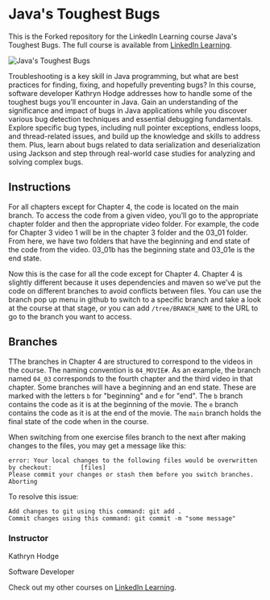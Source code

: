 # Java's Toughest Bugs
This is the Forked repository for the LinkedIn Learning course Java's Toughest Bugs. The full course is available from [LinkedIn Learning][URL-lil-course].

![Java's Toughest Bugs][URL-lil-thumbnail]

Troubleshooting is a key skill in Java programming, but what are best practices for finding, fixing, and hopefully preventing bugs? In this course, software developer Kathryn Hodge addresses how to handle some of the toughest bugs you’ll encounter in Java. Gain an understanding of the significance and impact of bugs in Java applications while you discover various bug detection techniques and essential debugging fundamentals. Explore specific bug types, including null pointer exceptions, endless loops, and thread-related issues, and build up the knowledge and skills to address them. Plus, learn about bugs related to data serialization and deserialization using Jackson and step through real-world case studies for analyzing and solving complex bugs.

## Instructions
For all chapters except for Chapter 4, the code is located on the main branch. To access the code from a given video, you’ll go to the appropriate chapter folder and then the appropriate video folder. For example, the code for Chapter 3 video 1 will be in the chapter 3 folder and the 03_01 folder. From here, we have two folders that have the beginning and end state of the code from the video. 03_01b has the beginning state and 03_01e is the end state. 

Now this is the case for all the code except for Chapter 4. Chapter 4 is slightly different because it uses dependencies and maven so we’ve put the code on different branches to avoid conflicts between files. You can use the branch pop up menu in github to switch to a specific branch and take a look at the course at that stage, or you can add `/tree/BRANCH_NAME` to the URL to go to the branch you want to access.

## Branches
TThe branches in Chapter 4 are structured to correspond to the videos in the course. The naming convention is `04_MOVIE#`. As an example, the branch named `04_03` corresponds to the fourth chapter and the third video in that chapter. 
Some branches will have a beginning and an end state. These are marked with the letters `b` for "beginning" and `e` for "end". The `b` branch contains the code as it is at the beginning of the movie. The `e` branch contains the code as it is at the end of the movie. The `main` branch holds the final state of the code when in the course.

When switching from one exercise files branch to the next after making changes to the files, you may get a message like this:

    error: Your local changes to the following files would be overwritten by checkout:        [files]
    Please commit your changes or stash them before you switch branches.
    Aborting

To resolve this issue:
	
    Add changes to git using this command: git add .
	Commit changes using this command: git commit -m "some message"


### Instructor
Kathryn Hodge

Software Developer


Check out my other courses on [LinkedIn Learning][URL-instructor-home].

[URL-lil-course]: https://www.linkedin.com/learning/java-s-toughest-bugs
[URL-lil-thumbnail]: https://media.licdn.com/dms/image/D4D0DAQHo50vtW8df1g/learning-public-crop_675_1200/0/1701460214547?e=2147483647&v=beta&t=N6GE0Hkkb0CMKhnD6C_Qm0R6-DWw8jvX_gkYzW-ZviE
[URL-instructor-home]: https://www.linkedin.com/learning/instructors/kathryn-hodge





[lil-course-url]: https://www.linkedin.com/learning/
[lil-thumbnail-url]: http://

